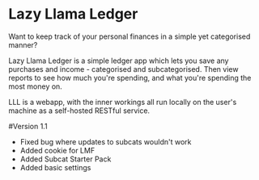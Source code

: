 # Lazy Llama Ledger
Want to keep track of your personal finances in a simple yet categorised manner?

Lazy Llama Ledger is a simple ledger app which lets you save any purchases and income - categorised and subcategorised. Then view reports to see how much you're spending, and what you're spending the most money on.

LLL is a webapp, with the inner workings all run locally on the user's machine as a self-hosted RESTful service.

#Version 1.1

- Fixed bug where updates to subcats wouldn't work
- Added cookie for LMF
- Added Subcat Starter Pack
- Added basic settings
